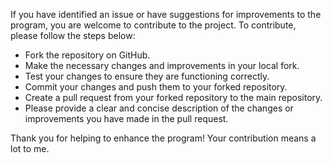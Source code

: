 If you have identified an issue or have suggestions for improvements to the program, you are welcome to contribute to the project. To contribute, please follow the steps below:

- Fork the repository on GitHub.
- Make the necessary changes and improvements in your local fork.
- Test your changes to ensure they are functioning correctly.
- Commit your changes and push them to your forked repository.
- Create a pull request from your forked repository to the main repository.
- Please provide a clear and concise description of the changes or improvements you have made in the pull request.

Thank you for helping to enhance the program! Your contribution means a lot to me.
